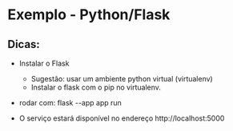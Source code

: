 # Exemplo - Python/Flask

## Dicas:

* Instalar o Flask 
	* Sugestão: usar um ambiente python virtual (virtualenv)
	* Instalar o flask com o pip no virtualenv.
* rodar com:
	flask --app app run
	
* O serviço estará disponível no endereço http://localhost:5000
